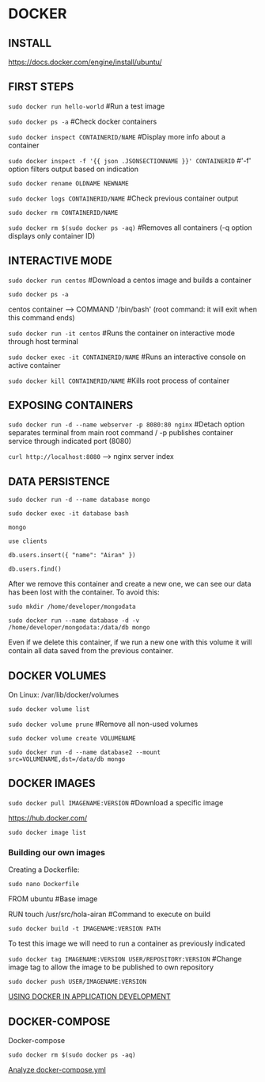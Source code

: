 # DOCKER
##
## INSTALL

https://docs.docker.com/engine/install/ubuntu/

## FIRST STEPS

`sudo docker run hello-world` #Run a test image

`sudo docker ps -a` #Check docker containers

`sudo docker inspect CONTAINERID/NAME` #Display more info about a container

`sudo docker inspect -f '{{ json .JSONSECTIONNAME }}' CONTAINERID` #'-f' option filters output based on indication

`sudo docker rename OLDNAME NEWNAME`

`sudo docker logs CONTAINERID/NAME` #Check previous container output

`sudo docker rm CONTAINERID/NAME`

`sudo docker rm $(sudo docker ps -aq)` #Removes all containers (-q option displays only container ID)

## INTERACTIVE MODE

`sudo docker run centos` #Download a centos image and builds a container

`sudo docker ps -a`

centos container --> COMMAND '/bin/bash' (root command: it will exit when this command ends)

`sudo docker run -it centos` #Runs the container on interactive mode through host terminal

`sudo docker exec -it CONTAINERID/NAME` #Runs an interactive console on active container

`sudo docker kill CONTAINERID/NAME` #Kills root process of container

## EXPOSING CONTAINERS

`sudo docker run -d --name webserver -p 8080:80 nginx` #Detach option separates terminal from main root command / -p publishes container service through indicated port (8080)

`curl http://localhost:8080` --> nginx server index

## DATA PERSISTENCE

`sudo docker run -d --name database mongo`

`sudo docker exec -it database bash`

`mongo`

`use clients`

`db.users.insert({ "name": "Airan" })`

`db.users.find()`

After we remove this container and create a new one, we can see our data has been lost with the container. To avoid this:

`sudo mkdir /home/developer/mongodata`

`sudo docker run --name database -d -v /home/developer/mongodata:/data/db mongo`

Even if we delete this container, if we run a new one with this volume it will contain all data saved from the previous container.

## DOCKER VOLUMES

On Linux: /var/lib/docker/volumes

`sudo docker volume list`

`sudo docker volume prune` #Remove all non-used volumes

`sudo docker volume create VOLUMENAME`

`sudo docker run -d --name database2 --mount src=VOLUMENAME,dst=/data/db mongo`

## DOCKER IMAGES

`sudo docker pull IMAGENAME:VERSION` #Download a specific image

https://hub.docker.com/

`sudo docker image list`

### Building our own images

Creating a Dockerfile:

`sudo nano Dockerfile`

FROM ubuntu #Base image

RUN touch /usr/src/hola-airan #Command to execute on build

`sudo docker build -t IMAGENAME:VERSION PATH`

To test this image we will need to run a container as previously indicated

`sudo docker tag IMAGENAME:VERSION USER/REPOSITORY:VERSION` #Change image tag to allow the image to be published to own repository

`sudo docker push USER/IMAGENAME:VERSION`

[USING DOCKER IN APPLICATION DEVELOPMENT]()

## DOCKER-COMPOSE

Docker-compose 

`sudo docker rm $(sudo docker ps -aq)`

[Analyze docker-compose.yml]()

